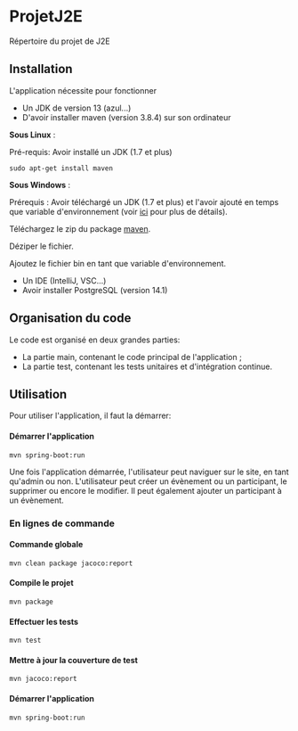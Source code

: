 # ProjetJ2E
Répertoire du projet de J2E

## Installation

L'application nécessite pour fonctionner
- Un JDK de version 13 (azul...)
- D'avoir installer maven (version 3.8.4) sur son ordinateur

**Sous Linux** : 

Pré-requis: Avoir installé un JDK (1.7 et plus)
```
sudo apt-get install maven
```

**Sous Windows** :

Prérequis : Avoir téléchargé un JDK (1.7 et plus) et l'avoir ajouté en temps que variable d'environnement (voir [ici](https://maven.apache.org/install.html) pour plus de détails).

Téléchargez le zip du package [maven](https://maven.apache.org/download.cgi).

Déziper le fichier.

Ajoutez le fichier bin en tant que variable d'environnement.
- Un IDE (IntelliJ, VSC...)
- Avoir installer PostgreSQL (version 14.1)

## Organisation du code

Le code est organisé en deux grandes parties:
- La partie main, contenant le code principal de l'application ;
- La partie test, contenant les tests unitaires et d'intégration continue.

## Utilisation
Pour utiliser l'application, il faut la démarrer:
#### Démarrer l'application
```
mvn spring-boot:run
```
Une fois l'application démarrée, l'utilisateur peut naviguer sur le site, en tant qu'admin ou non. L'utilisateur peut créer un évènement ou un participant, le supprimer ou encore le modifier. Il peut également ajouter un participant à un évènement.

### En lignes de commande
#### Commande globale
```
mvn clean package jacoco:report
```
#### Compile le projet
```
mvn package
```
#### Effectuer les tests
```
mvn test
```
#### Mettre à jour la couverture de test
```
mvn jacoco:report
```
#### Démarrer l'application
```
mvn spring-boot:run
```

